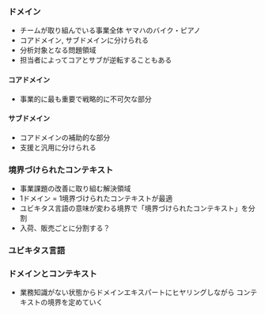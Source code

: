 ### ドメイン
- チームが取り組んでいる事業全体
  ヤマハのバイク・ピアノ
- コアドメイン, サブドメインに分けられる
- 分析対象となる問題領域
- 担当者によってコアとサブが逆転することもある

#### コアドメイン
- 事業的に最も重要で戦略的に不可欠な部分

#### サブドメイン
- コアドメインの補助的な部分
- 支援と汎用に分けられる

### 境界づけられたコンテキスト
- 事業課題の改善に取り組む解決領域
- 1ドメイン = 1境界づけられたコンテキストが最適
- ユビキタス言語の意味が変わる境界で「境界づけられたコンテキスト」を分割
- 入荷、販売ごとに分割する？

### ユビキタス言語

### ドメインとコンテキスト
- 業務知識がない状態からドメインエキスパートにヒヤリングしながら
  コンテキストの境界を定めていく

